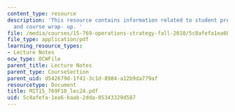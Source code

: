 ```yaml
---
content_type: resource
description: 'This resource contains information related to student presentations
  and course wrap- up. '
file: /media/courses/15-769-operations-strategy-fall-2010/5c8afefa1ea6baab2dda05343329d587_MIT15_769F10_lec24.pdf
file_type: application/pdf
learning_resource_types:
- Lecture Notes
ocw_type: OCWFile
parent_title: Lecture Notes
parent_type: CourseSection
parent_uid: d542679d-1f41-3c1d-8984-a12b9da779af
resourcetype: Document
title: MIT15_769F10_lec24.pdf
uid: 5c8afefa-1ea6-baab-2dda-05343329d587
---
```

